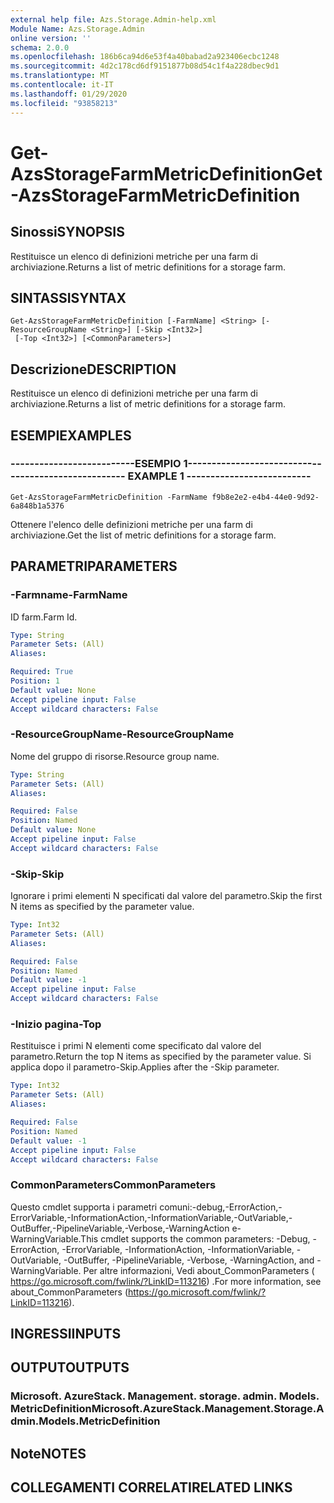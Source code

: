 ```yaml
---
external help file: Azs.Storage.Admin-help.xml
Module Name: Azs.Storage.Admin
online version: ''
schema: 2.0.0
ms.openlocfilehash: 186b6ca94d6e53f4a40babad2a923406ecbc1248
ms.sourcegitcommit: 4d2c178cd6df9151877b08d54c1f4a228dbec9d1
ms.translationtype: MT
ms.contentlocale: it-IT
ms.lasthandoff: 01/29/2020
ms.locfileid: "93858213"
---
```

# <span data-ttu-id="4435e-101">Get-AzsStorageFarmMetricDefinition</span><span class="sxs-lookup"><span data-stu-id="4435e-101">Get-AzsStorageFarmMetricDefinition</span></span>

## <span data-ttu-id="4435e-102">Sinossi</span><span class="sxs-lookup"><span data-stu-id="4435e-102">SYNOPSIS</span></span>
<span data-ttu-id="4435e-103">Restituisce un elenco di definizioni metriche per una farm di archiviazione.</span><span class="sxs-lookup"><span data-stu-id="4435e-103">Returns a list of metric definitions for a storage farm.</span></span>

## <span data-ttu-id="4435e-104">SINTASSI</span><span class="sxs-lookup"><span data-stu-id="4435e-104">SYNTAX</span></span>

```
Get-AzsStorageFarmMetricDefinition [-FarmName] <String> [-ResourceGroupName <String>] [-Skip <Int32>]
 [-Top <Int32>] [<CommonParameters>]
```

## <span data-ttu-id="4435e-105">Descrizione</span><span class="sxs-lookup"><span data-stu-id="4435e-105">DESCRIPTION</span></span>
<span data-ttu-id="4435e-106">Restituisce un elenco di definizioni metriche per una farm di archiviazione.</span><span class="sxs-lookup"><span data-stu-id="4435e-106">Returns a list of metric definitions for a storage farm.</span></span>

## <span data-ttu-id="4435e-107">ESEMPI</span><span class="sxs-lookup"><span data-stu-id="4435e-107">EXAMPLES</span></span>

### <span data-ttu-id="4435e-108">--------------------------ESEMPIO 1--------------------------</span><span class="sxs-lookup"><span data-stu-id="4435e-108">-------------------------- EXAMPLE 1 --------------------------</span></span>
```
Get-AzsStorageFarmMetricDefinition -FarmName f9b8e2e2-e4b4-44e0-9d92-6a848b1a5376
```

<span data-ttu-id="4435e-109">Ottenere l'elenco delle definizioni metriche per una farm di archiviazione.</span><span class="sxs-lookup"><span data-stu-id="4435e-109">Get the list of metric definitions for a storage farm.</span></span>

## <span data-ttu-id="4435e-110">PARAMETRI</span><span class="sxs-lookup"><span data-stu-id="4435e-110">PARAMETERS</span></span>

### <span data-ttu-id="4435e-111">-Farmname</span><span class="sxs-lookup"><span data-stu-id="4435e-111">-FarmName</span></span>
<span data-ttu-id="4435e-112">ID farm.</span><span class="sxs-lookup"><span data-stu-id="4435e-112">Farm Id.</span></span>

```yaml
Type: String
Parameter Sets: (All)
Aliases: 

Required: True
Position: 1
Default value: None
Accept pipeline input: False
Accept wildcard characters: False
```

### <span data-ttu-id="4435e-113">-ResourceGroupName</span><span class="sxs-lookup"><span data-stu-id="4435e-113">-ResourceGroupName</span></span>
<span data-ttu-id="4435e-114">Nome del gruppo di risorse.</span><span class="sxs-lookup"><span data-stu-id="4435e-114">Resource group name.</span></span>

```yaml
Type: String
Parameter Sets: (All)
Aliases: 

Required: False
Position: Named
Default value: None
Accept pipeline input: False
Accept wildcard characters: False
```

### <span data-ttu-id="4435e-115">-Skip</span><span class="sxs-lookup"><span data-stu-id="4435e-115">-Skip</span></span>
<span data-ttu-id="4435e-116">Ignorare i primi elementi N specificati dal valore del parametro.</span><span class="sxs-lookup"><span data-stu-id="4435e-116">Skip the first N items as specified by the parameter value.</span></span>

```yaml
Type: Int32
Parameter Sets: (All)
Aliases: 

Required: False
Position: Named
Default value: -1
Accept pipeline input: False
Accept wildcard characters: False
```

### <span data-ttu-id="4435e-117">-Inizio pagina</span><span class="sxs-lookup"><span data-stu-id="4435e-117">-Top</span></span>
<span data-ttu-id="4435e-118">Restituisce i primi N elementi come specificato dal valore del parametro.</span><span class="sxs-lookup"><span data-stu-id="4435e-118">Return the top N items as specified by the parameter value.</span></span>
<span data-ttu-id="4435e-119">Si applica dopo il parametro-Skip.</span><span class="sxs-lookup"><span data-stu-id="4435e-119">Applies after the -Skip parameter.</span></span>

```yaml
Type: Int32
Parameter Sets: (All)
Aliases: 

Required: False
Position: Named
Default value: -1
Accept pipeline input: False
Accept wildcard characters: False
```

### <span data-ttu-id="4435e-120">CommonParameters</span><span class="sxs-lookup"><span data-stu-id="4435e-120">CommonParameters</span></span>
<span data-ttu-id="4435e-121">Questo cmdlet supporta i parametri comuni:-debug,-ErrorAction,-ErrorVariable,-InformationAction,-InformationVariable,-OutVariable,-OutBuffer,-PipelineVariable,-Verbose,-WarningAction e-WarningVariable.</span><span class="sxs-lookup"><span data-stu-id="4435e-121">This cmdlet supports the common parameters: -Debug, -ErrorAction, -ErrorVariable, -InformationAction, -InformationVariable, -OutVariable, -OutBuffer, -PipelineVariable, -Verbose, -WarningAction, and -WarningVariable.</span></span> <span data-ttu-id="4435e-122">Per altre informazioni, Vedi about_CommonParameters ( https://go.microsoft.com/fwlink/?LinkID=113216) .</span><span class="sxs-lookup"><span data-stu-id="4435e-122">For more information, see about_CommonParameters (https://go.microsoft.com/fwlink/?LinkID=113216).</span></span>

## <span data-ttu-id="4435e-123">INGRESSI</span><span class="sxs-lookup"><span data-stu-id="4435e-123">INPUTS</span></span>

## <span data-ttu-id="4435e-124">OUTPUT</span><span class="sxs-lookup"><span data-stu-id="4435e-124">OUTPUTS</span></span>

### <span data-ttu-id="4435e-125">Microsoft. AzureStack. Management. storage. admin. Models. MetricDefinition</span><span class="sxs-lookup"><span data-stu-id="4435e-125">Microsoft.AzureStack.Management.Storage.Admin.Models.MetricDefinition</span></span>

## <span data-ttu-id="4435e-126">Note</span><span class="sxs-lookup"><span data-stu-id="4435e-126">NOTES</span></span>

## <span data-ttu-id="4435e-127">COLLEGAMENTI CORRELATI</span><span class="sxs-lookup"><span data-stu-id="4435e-127">RELATED LINKS</span></span>

